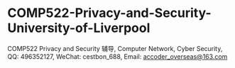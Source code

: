 # COMP522-Privacy-and-Security-University-of-Liverpool
COMP522 Privacy and Security 辅导, Computer Network, Cyber Security, QQ: 496352127, WeChat: cestbon_688, Email: accoder_overseas@163.com
